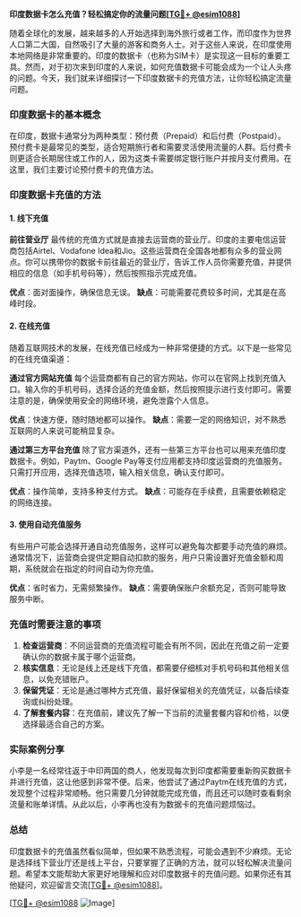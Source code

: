 **印度数据卡怎么充值？轻松搞定你的流量问题[[TG💪+ @esim1088](https://t.me/s/esim1088)]**

随着全球化的发展，越来越多的人开始选择到海外旅行或者工作，而印度作为世界人口第二大国，自然吸引了大量的游客和商务人士。对于这些人来说，在印度使用本地网络是非常重要的。印度的数据卡（也称为SIM卡）是实现这一目标的重要工具。然而，对于初次来到印度的人来说，如何充值数据卡可能会成为一个让人头疼的问题。今天，我们就来详细探讨一下印度数据卡的充值方法，让你轻松搞定流量问题。

### 印度数据卡的基本概念

在印度，数据卡通常分为两种类型：预付费（Prepaid）和后付费（Postpaid）。预付费卡是最常见的类型，适合短期旅行者和需要灵活使用流量的人群。后付费卡则更适合长期居住或工作的人，因为这类卡需要绑定银行账户并按月支付费用。在这里，我们主要讨论预付费卡的充值方法。

### 印度数据卡充值的方法

#### 1. 线下充值

**前往营业厅**
最传统的充值方式就是直接去运营商的营业厅。印度的主要电信运营商包括Airtel、Vodafone Idea和Jio。这些运营商在全国各地都有众多的营业网点。你可以携带你的数据卡前往最近的营业厅，告诉工作人员你需要充值，并提供相应的信息（如手机号码等），然后按照指示完成充值。

**优点**：面对面操作，确保信息无误。
**缺点**：可能需要花费较多时间，尤其是在高峰时段。

#### 2. 在线充值

随着互联网技术的发展，在线充值已经成为一种非常便捷的方式。以下是一些常见的在线充值渠道：

**通过官方网站充值**
每个运营商都有自己的官方网站，你可以在官网上找到充值入口。输入你的手机号码，选择合适的充值金额，然后按照提示进行支付即可。需要注意的是，确保使用安全的网络环境，避免泄露个人信息。

**优点**：快速方便，随时随地都可以操作。
**缺点**：需要一定的网络知识，对不熟悉互联网的人来说可能稍显复杂。

**通过第三方平台充值**
除了官方渠道外，还有一些第三方平台也可以用来充值印度数据卡。例如，Paytm、Google Pay等支付应用都支持印度运营商的充值服务。只需打开应用，选择充值选项，输入相关信息，确认支付即可。

**优点**：操作简单，支持多种支付方式。
**缺点**：可能存在手续费，且需要依赖稳定的网络连接。

#### 3. 使用自动充值服务

有些用户可能会选择开通自动充值服务，这样可以避免每次都要手动充值的麻烦。通常情况下，运营商会提供定期自动扣款的服务，用户只需设置好充值金额和周期，系统就会在指定的时间自动为你充值。

**优点**：省时省力，无需频繁操作。
**缺点**：需要确保账户余额充足，否则可能导致服务中断。

### 充值时需要注意的事项

1. **检查运营商**：不同运营商的充值流程可能会有所不同，因此在充值之前一定要确认你的数据卡属于哪个运营商。
2. **核实信息**：无论是线上还是线下充值，都需要仔细核对手机号码和其他相关信息，以免充错账户。
3. **保留凭证**：无论是通过哪种方式充值，最好保留相关的充值凭证，以备后续查询或纠纷处理。
4. **了解套餐内容**：在充值前，建议先了解一下当前的流量套餐内容和价格，以便选择最适合自己的方案。

### 实际案例分享

小李是一名经常往返于中印两国的商人，他发现每次到印度都需要重新购买数据卡并进行充值，这让他感到非常不便。后来，他尝试了通过Paytm在线充值的方式，发现整个过程非常顺畅。他只需要几分钟就能完成充值，而且还可以随时查看剩余流量和账单详情。从此以后，小李再也没有为数据卡的充值问题烦恼过。

### 总结

印度数据卡的充值虽然看似简单，但如果不熟悉流程，可能会遇到不少麻烦。无论是选择线下营业厅还是线上平台，只要掌握了正确的方法，就可以轻松解决流量问题。希望本文能帮助大家更好地理解和应对印度数据卡的充值问题。如果你还有其他疑问，欢迎留言交流[[TG💪+ @esim1088](https://t.me/s/esim1088)]。

[[TG💪+ @esim1088](https://t.me/s/esim1088) ![Image](https://i.postimg.cc/4NQfJmqS/Snipaste-2025-05-13-00-14-12.png)]